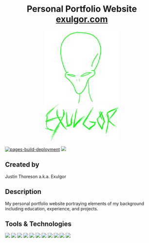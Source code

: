 <div align="center">
  <h1>
    Personal Portfolio Website<br />
    <a href="https://exulgor.com">exulgor.com</a>
  </h1>
  <img src="./assets/alien-lime.png" style="width: 25vw;" alt="alien"/><br />
  <img src="./assets/exulgor-drawing.png" style="width: 25vw;" alt="exulgor"/>
</div>

[![pages-build-deployment](https://github.com/thoresonjd/react-portfolio/actions/workflows/pages/pages-build-deployment/badge.svg?branch=gh-pages)](https://github.com/thoresonjd/react-portfolio/actions/workflows/pages/pages-build-deployment)
![](https://img.shields.io/github/stars/thoresonjd/react-portfolio?logo=github&style=social)

## Created by
Justin Thoreson a.k.a. Exulgor

## Description
My personal portfolio website portraying elements of my background including education, experience, and projects.

## Tools & Technologies
![](https://img.shields.io/badge/React-20232A?style=for-the-badge&logo=react&logoColor=61DAFB)
![](https://img.shields.io/badge/TypeScript-007ACC?style=for-the-badge&logo=typescript&logoColor=white)
![](https://img.shields.io/badge/json-5E5C5C?style=for-the-badge&logo=json&logoColor=white)
![](https://img.shields.io/badge/Node.js-339933?style=for-the-badge&logo=nodedotjs&logoColor=white)
![](https://img.shields.io/badge/npm-CB3837?style=for-the-badge&logo=npm&logoColor=white)
![](https://img.shields.io/badge/GIT-E44C30?style=for-the-badge&logo=git&logoColor=white)
![](https://img.shields.io/badge/GitHub-100000?style=for-the-badge&logo=github&logoColor=white)
![](https://img.shields.io/badge/GitHub%20Pages-222222?style=for-the-badge&logo=GitHub%20Pages&logoColor=white)
![](https://img.shields.io/badge/VSCode-0078D4?style=for-the-badge&logo=visual%20studio%20code&logoColor=white)
![](https://img.shields.io/badge/HTML5-E34F26?style=for-the-badge&logo=html5&logoColor=white)
![](https://img.shields.io/badge/CSS3-1572B6?style=for-the-badge&logo=css3&logoColor=white)
